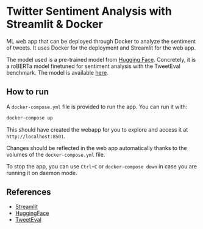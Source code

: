# Twitter Sentiment Analysis with Streamlit & Docker

ML web app that can be deployed through Docker to analyze the sentiment of tweets.
It uses Docker for the deployment and Streamlit for the web app.

The model used is a pre-trained model from [Hugging Face](https://huggingface.co/). Concretely, it is a roBERTa model finetuned for sentiment analysis with the TweetEval benchmark. The model is available [here](https://huggingface.co/cardiffnlp/twitter-roberta-base-sentiment).

## How to run

A `docker-compose.yml` file is provided to run the app. You can run it with:

```bash
docker-compose up
```

This should have created the webapp for you to explore and access it at `http://localhost:8501`.

Changes should be reflected in the web app automatically thanks to the volumes of the `docker-compose.yml` file.

To stop the app, you can use `Ctrl+C` or `docker-compose down` in case you are running it on daemon mode.

## References

- [Streamlit](https://streamlit.io/)
- [HuggingFace](https://huggingface.co/)
- [TweetEval](https://arxiv.org/pdf/2010.12421.pdf)
